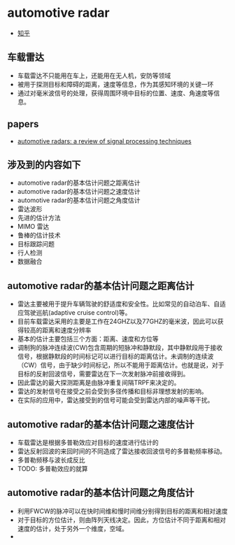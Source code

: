 # automotive radar

* [知乎](https://zhuanlan.zhihu.com/p/31004147)

## 车载雷达
* 车载雷达不只能用在车上，还能用在无人机，安防等领域
* 被用于探测目标和障碍的距离，速度等信息，作为其感知环境的关键一环
* 通过对毫米波信号的处理，获得周围环境中目标的位置、速度、角速度等信息。

## papers
* [automotive radars: a review of signal processing techniques](https://ieeexplore.ieee.org.sci-hub.tw/document/7870764)

## 涉及到的内容如下
* automotive radar的基本估计问题之距离估计
* automotive radar的基本估计问题之速度估计
* automotive radar的基本估计问题之角度估计
* 雷达波形
* 先进的估计方法
* MIMO 雷达
* 鲁棒的估计技术
* 目标跟踪问题
* 行人检测
* 数据融合

## automotive radar的基本估计问题之距离估计
* 雷达主要被用于提升车辆驾驶的舒适度和安全性。比如常见的自动泊车、自适应驾驶巡航(adaptive cruise control)等。
* 目前车载雷达采用的主要是工作在24GHZ以及77GHZ的毫米波，因此可以获得较高的距离和速度分辨率
* 基本的估计主要包括三个方面：距离、速度和方位等
* 调制狗的脉冲连续波(CW)包含周期的短脉冲和静默段，其中静默段用于接收信号，根据静默段的时间标记可以进行目标的距离估计。未调制的连续波（CW）信号，由于缺少时间标记，所以不能用于距离估计。也就是说，对于目标的反射回波信号，需要雷达在下一次发射脉冲前接收得到。
* 因此雷达的最大探测距离是由脉冲重复间隔TRPF来决定的。
* 雷达的发射信号在接受之前会受到多径传播和目标非理想发射的影响。
* 在实际的应用中，雷达接受到的信号可能会受到雷达内部的噪声等干扰。

## automotive radar的基本估计问题之速度估计
* 车载雷达是根据多普勒效应对目标的速度进行估计的
* 雷达反射回波的来回时间的不同造成了雷达接收回波信号的多普勒频率移动。
* 多普勒频移与波长成反比
* TODO: 多普勒效应的就算

## automotive radar的基本估计问题之角度估计
* 利用FWCW的脉冲可以在快时间维和慢时间维分别得到目标的距离和相对速度
* 对于目标的方位估计，则由阵列天线决定。因此，方位估计不同于距离和相对速度的估计，处于另外一个维度，空域。
* 